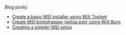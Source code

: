 Blog posts:
- [Create a basic MSI installer using WiX Toolset](https://heiswayi.nrird.com/2018/create-basic-msi-installer-using-wix-toolset)
- [Create MSI bootstrapper (setup.exe) using WiX Burn](https://heiswayi.nrird.com/2018/create-msi-bootstrapper-using-wix-burn)
- [Creating a simpler MSI setup](https://heiswayi.nrird.com/2018/creating-simpler-msi-setup)